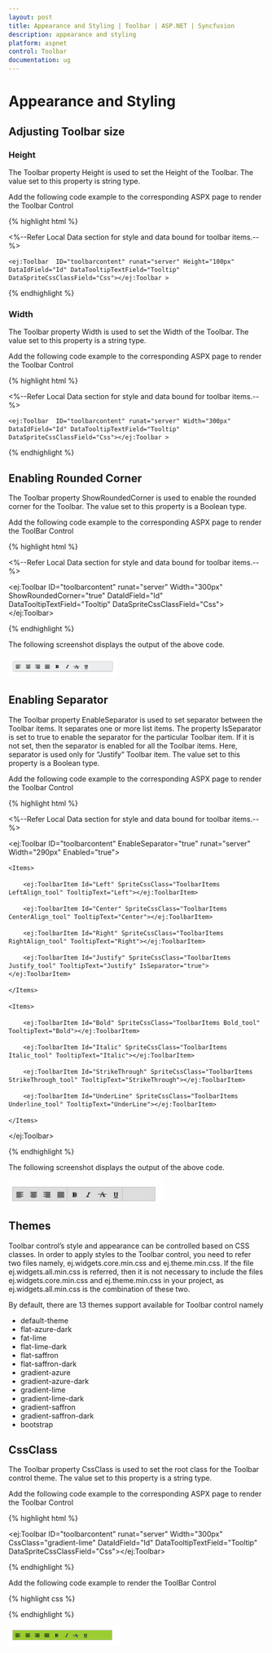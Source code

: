 ```yaml
---
layout: post
title: Appearance and Styling | Toolbar | ASP.NET | Syncfusion
description: appearance and styling 
platform: aspnet
control: Toolbar
documentation: ug
---
```


# Appearance and Styling 

## Adjusting Toolbar size

### Height

The Toolbar property Height is used to set the Height of the Toolbar. The value set to this property is string type. 

Add the following code example to the corresponding ASPX page to render the Toolbar Control



{% highlight html %}

<%--Refer Local Data section for style and data bound for toolbar items.--%>

    <ej:Toolbar  ID="toolbarcontent" runat="server" Height="100px" DataIdField="Id" DataTooltipTextField="Tooltip" DataSpriteCssClassField="Css"></ej:Toolbar >

{% endhighlight %}



### Width

The Toolbar property Width is used to set the Width of the Toolbar. The value set to this property is a string type. 

Add the following code example to the corresponding ASPX page to render the Toolbar Control



{% highlight html %}

<%--Refer Local Data section for style and data bound for toolbar items.--%>

    <ej:Toolbar  ID="toolbarcontent" runat="server" Width="300px" DataIdField="Id" DataTooltipTextField="Tooltip" DataSpriteCssClassField="Css"></ej:Toolbar >

{% endhighlight %}



## Enabling Rounded Corner 

The Toolbar property ShowRoundedCorner is used to enable the rounded corner for the Toolbar. The value set to this property is a Boolean type.

Add the following code example to the corresponding ASPX page to render the ToolBar Control



{% highlight html %}

<%--Refer Local Data section for style and data bound for toolbar items.--%>

<ej:Toolbar ID="toolbarcontent" runat="server" Width="300px" ShowRoundedCorner="true" DataIdField="Id" DataTooltipTextField="Tooltip" DataSpriteCssClassField="Css"></ej:Toolbar>

{% endhighlight %}



The following screenshot displays the output of the above code.



![](Appearance-and-Styling_images/Appearance-and-Styling_img1.png)





## Enabling Separator 

The Toolbar property EnableSeparator is used to set separator between the Toolbar items. It separates one or more list items. The property IsSeparator is set to true to enable the separator for the particular Toolbar item. If it is not set, then the separator is enabled for all the Toolbar items. Here, separator is used only for “Justify” Toolbar item. The value set to this property is a Boolean type. 

Add the following code example to the corresponding ASPX page to render the Toolbar Control



{% highlight html %}

<%--Refer Local Data section for style and data bound for toolbar items.--%>

<ej:Toolbar ID="toolbarcontent" EnableSeparator="true" runat="server" Width="290px" Enabled="true">

    <Items>

        <ej:ToolbarItem Id="Left" SpriteCssClass="ToolbarItems LeftAlign_tool" TooltipText="Left"></ej:ToolbarItem>

        <ej:ToolbarItem Id="Center" SpriteCssClass="ToolbarItems CenterAlign_tool" TooltipText="Center"></ej:ToolbarItem>

        <ej:ToolbarItem Id="Right" SpriteCssClass="ToolbarItems RightAlign_tool" TooltipText="Right"></ej:ToolbarItem>

        <ej:ToolbarItem Id="Justify" SpriteCssClass="ToolbarItems Justify_tool" TooltipText="Justify" IsSeparator="true"></ej:ToolbarItem>

    </Items>

    <Items>

        <ej:ToolbarItem Id="Bold" SpriteCssClass="ToolbarItems Bold_tool" TooltipText="Bold"></ej:ToolbarItem>

        <ej:ToolbarItem Id="Italic" SpriteCssClass="ToolbarItems Italic_tool" TooltipText="Italic"></ej:ToolbarItem>

        <ej:ToolbarItem Id="StrikeThrough" SpriteCssClass="ToolbarItems StrikeThrough_tool" TooltipText="StrikeThrough"></ej:ToolbarItem>

        <ej:ToolbarItem Id="UnderLine" SpriteCssClass="ToolbarItems Underline_tool" TooltipText="UnderLine"></ej:ToolbarItem>

    </Items>

</ej:Toolbar>

{% endhighlight %}

The following screenshot displays the output of the above code.



![](Appearance-and-Styling_images/Appearance-and-Styling_img2.png) 





## Themes

Toolbar control’s style and appearance can be controlled based on CSS classes. In order to apply styles to the Toolbar control, you need to refer two files namely, ej.widgets.core.min.css and ej.theme.min.css. If the file ej.widgets.all.min.css is referred, then it is not necessary to include the files ej.widgets.core.min.css and ej.theme.min.css in your project, as ej.widgets.all.min.css is the combination of these two. 

By default, there are 13 themes support available for Toolbar control namely

* default-theme
* flat-azure-dark
* fat-lime
* flat-lime-dark
* flat-saffron
* flat-saffron-dark
* gradient-azure
* gradient-azure-dark
* gradient-lime
* gradient-lime-dark
* gradient-saffron
* gradient-saffron-dark
* bootstrap

## CssClass 


The Toolbar property CssClass is used to set the root class for the Toolbar control theme. The value set to this property is a string type. 

Add the following code example to the corresponding ASPX page to render the Toolbar Control



{% highlight html %}

<ej:Toolbar ID="toolbarcontent" runat="server" Width="300px" CssClass="gradient-lime" DataIdField="Id" DataTooltipTextField="Tooltip" DataSpriteCssClassField="Css"></ej:Toolbar>

{% endhighlight %}

Add the following code example to render the ToolBar Control

{% highlight css %}

<style type="text/css">

.gradient-lime {

    background-color: yellowgreen;

}

</style>

{% endhighlight %}



![](Appearance-and-Styling_images/Appearance-and-Styling_img3.png) 



